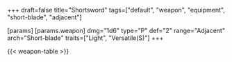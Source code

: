 +++
draft=false
title="Shortsword"
tags=["default", "weapon", "equipment", "short-blade", "adjacent"]

[params]
  [params.weapon]
    dmg="1d6"
    type="P"
    def="2"
    range="Adjacent"
    arch="Short-blade"
    traits=["Light", "Versatile(S)"]
+++

{{< weapon-table >}}


